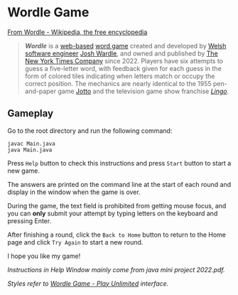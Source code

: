 # Wordle Game

[From Wordle - Wikipedia, the free encyclopedia](https://en.wikipedia.org/wiki/Wordle)

>***Wordle*** is a [web-based](https://en.wikipedia.org/wiki/Browser_game) [word game](https://en.wikipedia.org/wiki/Word_game) created and developed by [Welsh](https://en.wikipedia.org/wiki/Welsh_people) [software engineer](https://en.wikipedia.org/wiki/Software_engineer) [Josh Wardle](https://en.wikipedia.org/wiki/Josh_Wardle), and owned and published by [The New York Times Company](https://en.wikipedia.org/wiki/The_New_York_Times_Company) since 2022. Players have six attempts to guess a five-letter word, with feedback given for each guess in the form of colored tiles indicating when letters match or occupy the correct position. The mechanics are nearly identical to the 1955 pen-and-paper game [Jotto](https://en.wikipedia.org/wiki/Jotto) and the television game show franchise *[Lingo](https://en.wikipedia.org/wiki/Lingo_(American_game_show))*.

## Gameplay

Go to the root directory and run the following command:

```
javac Main.java
java Main.java
```

Press `Help` button to check this instructions and press `Start` button to start a new game. 

The answers are printed on the command line at the start of each round and display in the window when the game is over.  

During the game, the text field is prohibited from getting mouse focus, and you can **only** submit your attempt by typing letters on the keyboard and pressing Enter.  

After finishing a round, click the `Back to Home` button to return to the Home page and click `Try Again` to start a new round.  

I hope you like my game!



*Instructions in Help Window mainly come from java mini project 2022.pdf.* 

*Styles refer to [Wordle Game - Play Unlimited](https://wordlegame.org/) interface.*

